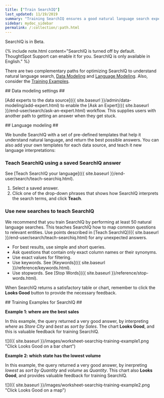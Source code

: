 ```yaml
---
title: ["Train SearchIQ"]
last_updated: 11/19/2019
summary: "Training SearchIQ ensures a good natural language search experience."
sidebar: mydoc_sidebar
permalink: /:collection/:path.html
---
```

SearchIQ is in <span class="label label-beta">Beta</span>.

{% include note.html content="SearchIQ is turned off by default. ThoughtSpot Support can enable it for you. SearchIQ is only available in English." %}

There are two complementary paths for optimizing SearchIQ to understand natural language search, [Data Modeling](#data-modeling) and [Language Modeling](#language). Also, consider the [Training Examples](#training-examples).

<div id="data-modeling"></div>
## Data modeling settings ##

[Add experts to the data source]({{ site.baseurl }}/admin/data-modeling/add-expert.html) to enable the [Ask an Expert]({{ site.baseurl }}/end-user/search/ask-an-expert.html) workflow. This supplies users with another path to getting an answer when they get stuck.

<div id="language-modeling"></div>
## Language modeling ##

We bundle SearchIQ with a set of pre-defined templates that help it understand natural language, and return the best possible answers. You can also add your own templates for each data source, and teach it new language interpretations:

<!-- this is not there
#### Teach SearchIQ from the Data Tab ####

   1. Click the **Data** tab.
   2. Click the three dot icon, and choose **Teach**.  

   This takes you to a screen where you can map searches to things in the data.
   For example, you can map the phrase “best movie” to match the search “top movie_title sort by imdb_score”.

    -->

### Teach SearchIQ using a saved SearchIQ answer ###

See [Teach SearchIQ your language]({{ site.baseurl }}/end-user/search/teach-searchiq.html).

   1. Select a saved answer.
   2. Click one of the drop-down phrases that shows how SearchIQ interprets the search terms, and click **Teach**.

### Use new searches to teach SearchIQ ###

   We recommend that you train SearchIQ by performing at least 50 natural language searches. This teaches SearchIQ how to map common questions to relevant entities. Use points described in [Teach SearchIQ]({{ site.baseurl }}/end-user/search/teach-searchiq.html) for any unexpected answers.

   - For best results, use simple and short queries.
   - Ask questions that contain only exact column names or their synonyms.
   - Use exact values for filtering.
   - Use keywords. See [Keywords]({{ site.baseurl }}/reference/keywords.html).
   - Use stopwords. See [Stop Words]({{ site.baseurl }}/reference/stop-words.html).

   When SearchIQ returns a satisfactory table or chart, remember to click the **Looks Good** button to provide the necessary feedback.

<div id="training-examples"></div>
## Training Examples for SearchIQ ##

**Example 1: where are the best sales**

In this example, the query returned a very good answer, by interpreting _where_ as _Store City_ and _best_ as _sort by Sales_. The chart **Looks Good**, and this is valuable feedback for training SearchIQ.

![]({{ site.baseurl }}/images/worksheet-searchiq-training-example1.png "Click Looks Good on a bar chart")

**Example 2: which state has the lowest volume**

In this example, the query returned a very good answer, by inerpreting _lowest_ as _sort by Quantity_ and _volume_ as _Quantity_. This chart also **Looks Good**, and provides valuable feedback for training SearchIQ.

![]({{ site.baseurl }}/images/worksheet-searchiq-training-example2.png "Click Looks Good on a map")

<!-- comment from vk: As part of this training we would never use Ask an Expert (as data source owner who is training is an expert)

**Example 3: where should i build a new store**

This example was not as successful as the previous ones; it just returned a simple table with Store City and Store Name columns. The question is too sophisticated for SearchIQ, so we **Ask an expert** how to improve the answer.

![]({{ site.baseurl }}/images/worksheet-searchiq-training-example3.png "Click ask an expert")
-->

